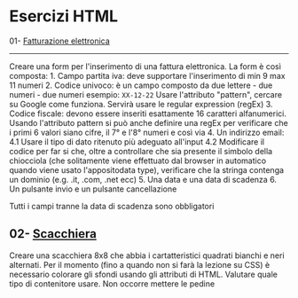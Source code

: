  Esercizi HTML
 =======
 
 01- [Fatturazione elettronica](https://github.com/SaraBonfitto/PWEB_23_24/blob/main/01_HTML/altri/soluzioni/01.html)
 
 -----------
Creare una form per l'inserimento di una fattura elettronica.
La form è così composta:
	1. Campo partita iva: deve supportare l'inserimento di min 9 max 11 numeri
	2. Codice univoco: è un campo composto da due lettere - due numeri - due numeri
	   esempio: `XX-12-22`
	   Usare l'attributo "pattern", cercare su Google come funziona. 
	   Servirà usare le regular expression (regEx)
	3. Codice fiscale: devono essere inseriti esattamente 16 caratteri alfanumerici. 
	   Usando l'attributo pattern si può anche definire una regEx per verificare che
	   i primi 6 valori siano cifre, il 7° e l'8° numeri e così via
	4. Un indirizzo email: 
			4.1 Usare il tipo di dato ritenuto più adeguato all'input 
			4.2 Modificare il codice per far si che, oltre a controllare che sia presente 
			il simbolo della chiocciola (che solitamente viene effettuato dal browser in 
			automatico quando viene usato l'appositodata type), 
			verificare che la stringa contenga un dominio (e.g. .it, .com, .net ecc)
	5.  Una data e una data di scadenza
	6.  Un pulsante invio e un pulsante cancellazione

Tutti i campi tranne la data di scadenza sono obbligatori


02- [Scacchiera](https://github.com/SaraBonfitto/PWEB_23_24/blob/main/01_HTML/lezione/altri/02.html)
-----------
Creare una scacchiera 8x8 che abbia i cartatteristici quadrati bianchi e 
neri alternati.
Per il momento (fino a quando non si farà la lezione su CSS) è necessario 
colorare gli sfondi usando gli attributi di HTML.
Valutare quale tipo di contenitore usare.
Non occorre mettere le pedine
